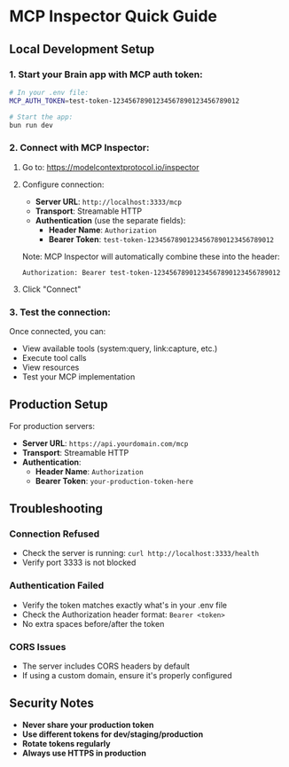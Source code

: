 # MCP Inspector Quick Guide

## Local Development Setup

### 1. Start your Brain app with MCP auth token:

```bash
# In your .env file:
MCP_AUTH_TOKEN=test-token-12345678901234567890123456789012

# Start the app:
bun run dev
```

### 2. Connect with MCP Inspector:

1. Go to: https://modelcontextprotocol.io/inspector
2. Configure connection:
   - **Server URL**: `http://localhost:3333/mcp`
   - **Transport**: Streamable HTTP
   - **Authentication** (use the separate fields):
     - **Header Name**: `Authorization`
     - **Bearer Token**: `test-token-12345678901234567890123456789012`

   Note: MCP Inspector will automatically combine these into the header:

   ```
   Authorization: Bearer test-token-12345678901234567890123456789012
   ```

3. Click "Connect"

### 3. Test the connection:

Once connected, you can:

- View available tools (system:query, link:capture, etc.)
- Execute tool calls
- View resources
- Test your MCP implementation

## Production Setup

For production servers:

- **Server URL**: `https://api.yourdomain.com/mcp`
- **Transport**: Streamable HTTP
- **Authentication**:
  - **Header Name**: `Authorization`
  - **Bearer Token**: `your-production-token-here`

## Troubleshooting

### Connection Refused

- Check the server is running: `curl http://localhost:3333/health`
- Verify port 3333 is not blocked

### Authentication Failed

- Verify the token matches exactly what's in your .env file
- Check the Authorization header format: `Bearer <token>`
- No extra spaces before/after the token

### CORS Issues

- The server includes CORS headers by default
- If using a custom domain, ensure it's properly configured

## Security Notes

- **Never share your production token**
- **Use different tokens for dev/staging/production**
- **Rotate tokens regularly**
- **Always use HTTPS in production**
